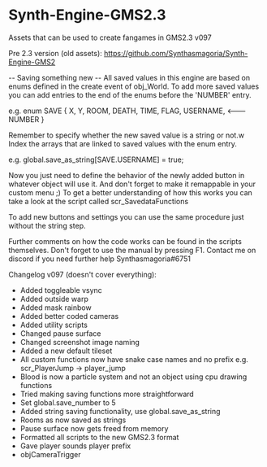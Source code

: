 # Synth-Engine-GMS2.3
Assets that can be used to create fangames in GMS2.3
v097

Pre 2.3 version (old assets): https://github.com/Synthasmagoria/Synth-Engine-GMS2

 -- Saving something new --
All saved values in this engine are based on enums defined in the create event of obj_World.
To add more saved values you can add entries to the end of the enums before the 'NUMBER' entry.

e.g.
enum SAVE {
	X,
	Y,
	ROOM,
	DEATH,
	TIME,
	FLAG,
	USERNAME,	<---
	NUMBER
}

Remember to specify whether the new saved value is a string or not.w
Index the arrays that are linked to saved values with the enum entry.

e.g.
global.save_as_string[SAVE.USERNAME] = true;

Now you just need to define the behavior of the newly added button in
whatever object will use it. And don't forget to make it remappable in
your custom menu ;)
To get a better understanding of how this works you can take a look at the
script called scr_SavedataFunctions

To add new buttons and settings you can use the same procedure just without
the string step.

Further comments on how the code works can be found in the scripts themselves.
Don't forget to use the manual by pressing F1.
Contact me on discord if you need further help Synthasmagoria#6751


Changelog v097 (doesn't cover everything):
- Added toggleable vsync
- Added outside warp
- Added mask rainbow
- Added better coded cameras
- Added utility scripts
- Changed pause surface
- Changed screenshot image naming
- Added a new default tileset
- All custom functions now have snake case names and no prefix
	e.g. scr_PlayerJump -> player_jump
- Blood is now a particle system and not an object using cpu drawing functions
- Tried making saving functions more straightforward
- Set global.save_number to 5
- Added string saving functionality, use global.save_as_string
- Rooms as now saved as strings
- Pause surface now gets freed from memory
- Formatted all scripts to the new GMS2.3 format
- Gave player sounds player prefix
- objCameraTrigger
